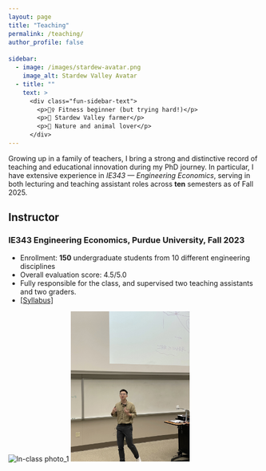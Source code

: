```yaml
---
layout: page
title: "Teaching"
permalink: /teaching/
author_profile: false

sidebar:
  - image: /images/stardew-avatar.png
    image_alt: Stardew Valley Avatar
  - title: ""
    text: >
      <div class="fun-sidebar-text">
        <p>🏋️‍♀️ Fitness beginner (but trying hard!)</p>
        <p>🌾 Stardew Valley farmer</p>
        <p>🐾 Nature and animal lover</p>
      </div>
---
```


Growing up in a family of teachers, I bring a strong and distinctive record of teaching and educational innovation during my PhD journey. In particular, I have extensive experience in *IE343 — Engineering Economics*, serving in both lecturing and teaching assistant roles across **ten** semesters as of Fall 2025.

## Instructor

### IE343 Engineering Economics, Purdue University, Fall 2023
- Enrollment: **150** undergraduate students from 10 different engineering disciplines
- Overall evaluation score: 4.5/5.0
- Fully responsible for the class, and supervised two teaching assistants and two graders.
- [[Syllabus]](../pdf/IE343_syllabus_ZY.pdf)
  
<img src="../images/inclass_photo_1.JPG" alt="In-class photo_1" width="400"> <img src="../images/inclass_photo_2.jpg" alt="In-class photo_2" width="238">
